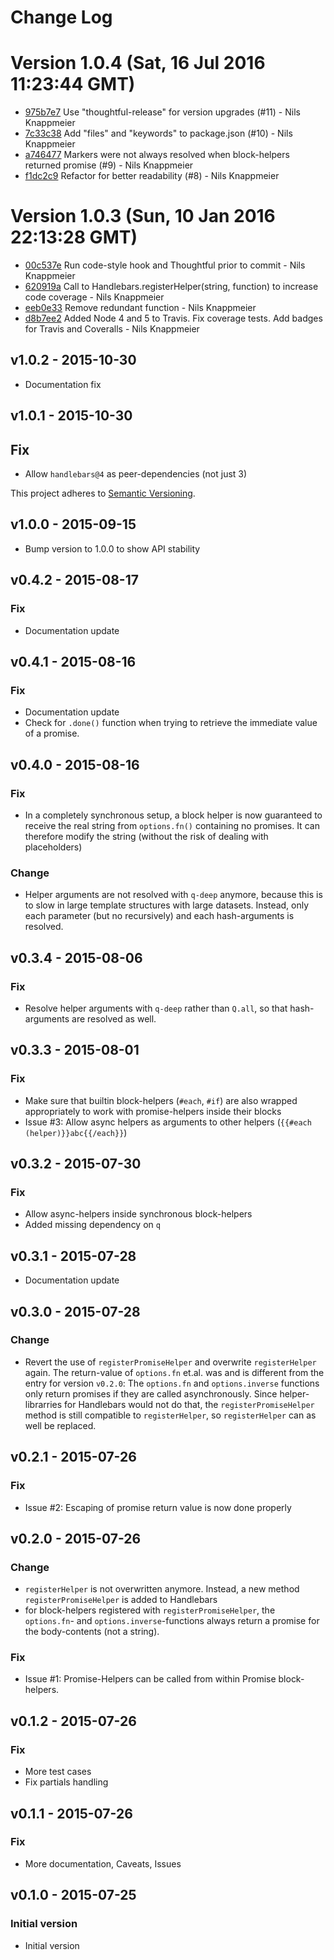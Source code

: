 # Change Log

<a name="current-release"></a>
# Version 1.0.4 (Sat, 16 Jul 2016 11:23:44 GMT)

* [975b7e7](https://github.com/nknapp/promised-handlebars/commit/975b7e7) Use "thoughtful-release" for version upgrades (#11) - Nils Knappmeier
* [7c33c38](https://github.com/nknapp/promised-handlebars/commit/7c33c38) Add "files" and "keywords" to package.json (#10) - Nils Knappmeier
* [a746477](https://github.com/nknapp/promised-handlebars/commit/a746477) Markers were not always resolved when block-helpers returned promise (#9) - Nils Knappmeier
* [f1dc2c9](https://github.com/nknapp/promised-handlebars/commit/f1dc2c9) Refactor for better readability (#8) - Nils Knappmeier

# Version 1.0.3 (Sun, 10 Jan 2016 22:13:28 GMT)

* [00c537e](https://github.com/nknapp/promised-handlebars/commit/00c537e) Run code-style hook and Thoughtful prior to commit - Nils Knappmeier
* [620919a](https://github.com/nknapp/promised-handlebars/commit/620919a) Call to Handlebars.registerHelper(string, function) to increase code coverage - Nils Knappmeier
* [eeb0e33](https://github.com/nknapp/promised-handlebars/commit/eeb0e33) Remove redundant function - Nils Knappmeier
* [d8b7ee2](https://github.com/nknapp/promised-handlebars/commit/d8b7ee2) Added Node 4 and 5 to Travis. Fix coverage tests. Add badges for Travis and Coveralls - Nils Knappmeier


## v1.0.2 - 2015-10-30 

* Documentation fix

## v1.0.1 - 2015-10-30

## Fix

* Allow `handlebars@4` as peer-dependencies (not just 3) 

This project adheres to [Semantic Versioning](http://semver.org/).

## v1.0.0 - 2015-09-15

* Bump version to 1.0.0 to show API stability

## v0.4.2 - 2015-08-17

### Fix

* Documentation update

## v0.4.1 - 2015-08-16

### Fix

* Documentation update
* Check for `.done()` function when trying to retrieve the immediate value of a promise.
  
## v0.4.0 - 2015-08-16

### Fix

* In a completely synchronous setup, a block helper is now guaranteed to receive the real string
  from `options.fn()` containing no promises. It can therefore modify the string (without 
  the risk of dealing with placeholders)

### Change

* Helper arguments are not resolved with `q-deep` anymore, because this is to slow in large template
  structures with large datasets. Instead, only each parameter (but no recursively) and each hash-arguments
  is resolved.

## v0.3.4 - 2015-08-06
### Fix
* Resolve helper arguments with `q-deep` rather than `Q.all`, so that hash-arguments are
  resolved as well.

## v0.3.3 - 2015-08-01
### Fix 
* Make sure that builtin block-helpers (`#each`, `#if`) are also wrapped appropriately to work with
  promise-helpers inside their blocks
* Issue #3: Allow async helpers as arguments to other helpers (`{{#each (helper)}}abc{{/each}}`)

## v0.3.2 - 2015-07-30
### Fix

* Allow async-helpers inside synchronous block-helpers
* Added missing dependency on `q`

## v0.3.1 - 2015-07-28

* Documentation update

## v0.3.0 - 2015-07-28
### Change

* Revert the use of `registerPromiseHelper` and overwrite `registerHelper` again. 
  The return-value of `options.fn` et.al. was and is different from the entry for version `v0.2.0`:
  The `options.fn` and `options.inverse` functions only return promises if they are called
  asynchronously. Since helper-librarries for Handlebars would not do that, the `registerPromiseHelper`
  method is still compatible to `registerHelper`, so `registerHelper` can as well be replaced. 

## v0.2.1 - 2015-07-26
### Fix

* Issue #2: Escaping of promise return value is now done properly 

## v0.2.0 - 2015-07-26
### Change
* `registerHelper` is not overwritten anymore. Instead, a new method `registerPromiseHelper`
  is added to Handlebars
* for block-helpers registered with `registerPromiseHelper`, the `options.fn`- and `options.inverse`-functions
  always return a promise for the body-contents (not a string).
 
### Fix
* Issue #1: Promise-Helpers can be called from within Promise block-helpers.

## v0.1.2 - 2015-07-26
### Fix
* More test cases
* Fix partials handling

## v0.1.1 - 2015-07-26
### Fix
* More documentation, Caveats, Issues

## v0.1.0 - 2015-07-25
### Initial version

* Initial version
